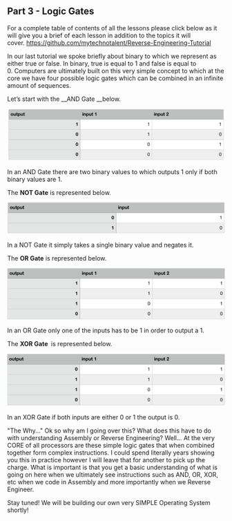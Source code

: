 ## Part 3 - Logic Gates

For a complete table of contents of all the lessons please click below as it will give you a brief of each lesson in addition to the topics it will cover.&nbsp;https://github.com/mytechnotalent/Reverse-Engineering-Tutorial

In our last tutorial we spoke briefly about binary to which we represent as either true or false.&nbsp;In binary, true is equal to 1 and false is equal to 0.&nbsp;Computers are ultimately built on this very simple concept to which at the core we have four possible logic gates which can be combined in an infinite amount of sequences.

Let’s start with the __AND Gate __below.

<div class="slate-resizable-image-embed slate-image-embed__resize-full-width"><img src="/imgs/1535712345568.jpg"/></div>

In an AND Gate there are two binary values to which outputs 1 only if both binary values are 1.&nbsp;

The __NOT Gate__ is represented below.

<div class="slate-resizable-image-embed slate-image-embed__resize-full-width"><img src="/imgs/1535712373734.jpg"/></div>

In a NOT Gate it simply takes a single binary value and negates it.

The __OR Gate__ is represented below.

<div class="slate-resizable-image-embed slate-image-embed__resize-full-width"><img src="/imgs/1535712396805.jpg"/></div>

In an OR Gate only one of the inputs has to be 1 in order to output a 1.

The __XOR Gate&nbsp;__ is represented below.

<div class="slate-resizable-image-embed slate-image-embed__resize-full-width"><img src="/imgs/1535712436598.jpg"/></div>

In an XOR Gate if both inputs are either 0 or 1 the output is 0.

"The Why..." Ok so why am I going over this? What does this have to do with understanding Assembly or Reverse Engineering? Well... At the very CORE of all processors are these simple logic gates that when combined together form complex instructions. I could spend literally years showing you this in practice however I will leave that for another to pick up the charge. What is important is that you get a basic understanding of what is going on here when we ultimately see instructions such as AND, OR, XOR, etc when we code in Assembly and more importantly when we Reverse Engineer.

Stay tuned! We will be building our own very SIMPLE Operating System shortly!